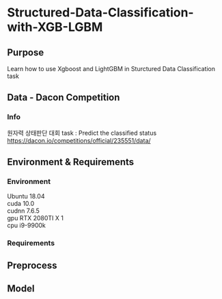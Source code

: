 # Structured-Data-Classification-with-XGB-LGBM

## Purpose
Learn how to use Xgboost and LightGBM in Sturctured Data Classification task 

## Data - Dacon Competition
### Info
원자력 상태판단 대회
task : Predict the classified status  
https://dacon.io/competitions/official/235551/data/

## Environment & Requirements
### Environment 
Ubuntu 18.04  
cuda 10.0  
cudnn 7.6.5   
gpu RTX 2080TI X 1  
cpu i9-9900k

### Requirements

## Preprocess  

## Model  
